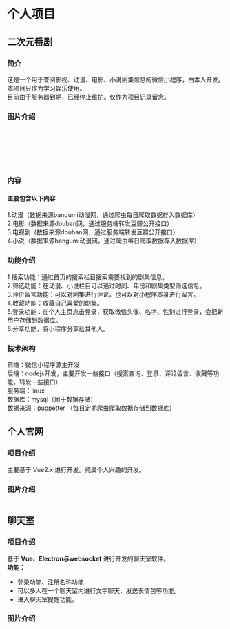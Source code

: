 # 个人项目
## 二次元番剧
### 简介

这是一个用于查阅影视、动漫、电影、小说剧集信息的微信小程序，由本人开发。<br/>
本项目只作为学习娱乐使用。<br/>
目前由于服务器到期，已经停止维护。仅作为项目记录留念。
### 图片介绍

<img _src="https://pcsdata.baidu.com/thumbnail/090e0a801j3f85d794b283087c93d69f?fid=1103391745831-16051585-729140141044524&rt=pr&sign=FDTAER-yUdy3dSFZ0SVxtzShv1zcMqd-4DO5nfgj1UALpeUDoP5EQhYKtMM%3D&expires=48h&chkv=0&chkbd=0&chkpc=&dp-logid=8686394014501442581&dp-callid=0&time=1687680000&bus_no=26&size=c1600_u1600&quality=100&vuk=-&ft=video" :src="$withBase('/loading.jpg')" width="49%" />
<img _src="https://pcsdata.baidu.com/thumbnail/1397ff299ofc8bd57f8d18ef4d23b72b?fid=1103391745831-16051585-715556961650594&rt=pr&sign=FDTAER-yUdy3dSFZ0SVxtzShv1zcMqd-ECCWIUJz2Qes06tRgMeiSJQqzoQ%3D&expires=48h&chkv=0&chkbd=0&chkpc=&dp-logid=8686394014501442581&dp-callid=0&time=1687680000&bus_no=26&size=c1600_u1600&quality=100&vuk=-&ft=video" :src="$withBase('/loading.jpg')" width="49%" />
<img _src="https://pcsdata.baidu.com/thumbnail/17eeadb10ubb80afa7f05cb2630eab9b?fid=1103391745831-16051585-620181652102068&rt=pr&sign=FDTAER-yUdy3dSFZ0SVxtzShv1zcMqd-E6mEHiXQDuoaOwFEfSdnaZ%2BojqY%3D&expires=48h&chkv=0&chkbd=0&chkpc=&dp-logid=8686394014501442581&dp-callid=0&time=1687680000&bus_no=26&size=c1600_u1600&quality=100&vuk=-&ft=video" :src="$withBase('/loading.jpg')" width="49%" />
<img _src="https://pcsdata.baidu.com/thumbnail/4cad4424ft582871167d5523a4107253?fid=1103391745831-16051585-131344791296743&rt=pr&sign=FDTAER-yUdy3dSFZ0SVxtzShv1zcMqd-FI1HHJWaqfTnx0ZQJ6M2Je8c%2Bq0%3D&expires=48h&chkv=0&chkbd=0&chkpc=&dp-logid=8686394014501442581&dp-callid=0&time=1687680000&bus_no=26&size=c1600_u1600&quality=100&vuk=-&ft=video" :src="$withBase('/loading.jpg')" width="49%" />
<img _src="https://pcsdata.baidu.com/thumbnail/70b3df412r6b2ccffdb9735140308217?fid=1103391745831-16051585-74635499413965&rt=pr&sign=FDTAER-yUdy3dSFZ0SVxtzShv1zcMqd-dTPf5pn4Rth8eUmpl4PT8TkyCwY%3D&expires=48h&chkv=0&chkbd=0&chkpc=&dp-logid=8686394014501442581&dp-callid=0&time=1687680000&bus_no=26&size=c1600_u1600&quality=100&vuk=-&ft=video" :src="$withBase('/loading.jpg')" width="49%" />
<img _src="https://pcsdata.baidu.com/thumbnail/02d2019ebk806c03105b04e5b736e926?fid=1103391745831-16051585-37595717774559&rt=pr&sign=FDTAER-yUdy3dSFZ0SVxtzShv1zcMqd-YjUJnt4bIfDbFW7IdcNY8k1t7Kk%3D&expires=48h&chkv=0&chkbd=0&chkpc=&dp-logid=8686394014501442581&dp-callid=0&time=1687680000&bus_no=26&size=c1600_u1600&quality=100&vuk=-&ft=video" :src="$withBase('/loading.jpg')" width="49%" />
<img _src="https://pcsdata.baidu.com/thumbnail/640a2b77fi680c5ab4f83e7f7181cf43?fid=1103391745831-16051585-805661692639866&rt=pr&sign=FDTAER-yUdy3dSFZ0SVxtzShv1zcMqd-AcVEmqNcWQDQiSGdwz5%2B9p2U4Q8%3D&expires=48h&chkv=0&chkbd=0&chkpc=&dp-logid=8686394014501442581&dp-callid=0&time=1687680000&bus_no=26&size=c1600_u1600&quality=100&vuk=-&ft=video" :src="$withBase('/loading.jpg')" width="49%" />
<img _src="https://pcsdata.baidu.com/thumbnail/e8e5608del802bea2365d68d3867408c?fid=1103391745831-16051585-816687270995186&rt=pr&sign=FDTAER-yUdy3dSFZ0SVxtzShv1zcMqd-gPCcyQaXLGcOpoupa8NhUs7kB58%3D&expires=48h&chkv=0&chkbd=0&chkpc=&dp-logid=8686394014501442581&dp-callid=0&time=1687680000&bus_no=26&size=c1600_u1600&quality=100&vuk=-&ft=video" :src="$withBase('/loading.jpg')" width="49%" />
<img _src="https://pcsdata.baidu.com/thumbnail/8646d8518k402827f8a0178c51883fbe?fid=1103391745831-16051585-1125070233949156&rt=pr&sign=FDTAER-yUdy3dSFZ0SVxtzShv1zcMqd-W9h%2B%2FUnfTv0wkEfD9rVDiUCkn20%3D&expires=48h&chkv=0&chkbd=0&chkpc=&dp-logid=8686394014501442581&dp-callid=0&time=1687680000&bus_no=26&size=c1600_u1600&quality=100&vuk=-&ft=video" :src="$withBase('/loading.jpg')" width="49%" />
<img _src="https://pcsdata.baidu.com/thumbnail/3073b561bjab4ceed024de8be0ae1331?fid=1103391745831-16051585-736923207552063&rt=pr&sign=FDTAER-yUdy3dSFZ0SVxtzShv1zcMqd-nZHoIPD%2BUYBJJZgBx2Zgu0r%2Bc4o%3D&expires=48h&chkv=0&chkbd=0&chkpc=&dp-logid=8686394014501442581&dp-callid=0&time=1687680000&bus_no=26&size=c1600_u1600&quality=100&vuk=-&ft=video" :src="$withBase('/loading.jpg')" width="49%" />

### 内容
#### 主要包含以下内容
1.动漫（数据来源bangumi动漫网，通过爬虫每日爬取数据存入数据库）<br/>
2.电影（数据来源douban网，通过服务端转发豆瓣公开接口）<br/>
3.电视剧（数据来源douban网，通过服务端转发豆瓣公开接口）<br/>
4.小说（数据来源bangumi动漫网，通过爬虫每日爬取数据存入数据库）<br/>

### 功能介绍
1.搜索功能：通过首页的搜索栏目搜索需要找到的剧集信息。<br/>
2.筛选功能：在动漫、小说栏目可以通过时间、年份和剧集类型筛选信息。<br/>
3.评价留言功能：可以对剧集进行评论，也可以对小程序本身进行留言。<br/>
4.收藏功能：收藏自己喜爱的剧集。<br/>
5.登录功能：在个人主页点击登录，获取微信头像、名字、性别进行登录，会把新用户存储到数据库。<br/>
6.分享功能，将小程序分享给其他人。<br/>

### 技术架构
前端：微信小程序源生开发<br/>
后端：nodejs开发，主要开发一些接口（搜索查询、登录、评论留言、收藏等功能，转发一些接口）<br/>
服务端：linux<br/>
数据库：mysql（用于数据存储）<br/>
数据来源：puppetter （每日定期爬虫爬取数据存储到数据库）<br/>

## 个人官网
### 项目介绍
主要基于 Vue2.x 进行开发。纯属个人兴趣的开发。<br/>

### 图片介绍
<img _src="https://pcsdata.baidu.com/thumbnail/ca413a397q4c42c4c5a4fd4285797c22?fid=1103391745831-16051585-688602231839833&rt=pr&sign=FDTAER-yUdy3dSFZ0SVxtzShv1zcMqd-rEigQc2S1rw%2BeFO6e9lCO8YCOYo%3D&expires=48h&chkv=0&chkbd=0&chkpc=&dp-logid=8686436555784534536&dp-callid=0&time=1687680000&bus_no=26&size=c1600_u1600&quality=100&vuk=-&ft=video" :src="$withBase('/loading.jpg')" width="100%" />
<img _src="https://pcsdata.baidu.com/thumbnail/917ba12aag1e4290a9539d4af493e27b?fid=1103391745831-16051585-918456135298319&rt=pr&sign=FDTAER-yUdy3dSFZ0SVxtzShv1zcMqd-4hZSCQk7bUqCkav%2BL6frPMSIEjM%3D&expires=48h&chkv=0&chkbd=0&chkpc=&dp-logid=8686436555784534536&dp-callid=0&time=1687680000&bus_no=26&size=c1600_u1600&quality=100&vuk=-&ft=video" :src="$withBase('/loading.jpg')" width="100%" />
<img _src="https://pcsdata.baidu.com/thumbnail/34756accfo0bc0699b8dd7e0e53348f0?fid=1103391745831-16051585-691355811947114&rt=pr&sign=FDTAER-yUdy3dSFZ0SVxtzShv1zcMqd-foNVL7unzl%2FcxwDsV4edvnjU154%3D&expires=48h&chkv=0&chkbd=0&chkpc=&dp-logid=8686436555784534536&dp-callid=0&time=1687680000&bus_no=26&size=c1600_u1600&quality=100&vuk=-&ft=video" :src="$withBase('/loading.jpg')" width="100%" />
<img _src="https://pcsdata.baidu.com/thumbnail/d957ecc05qc151c588bb853c5106d36a?fid=1103391745831-16051585-188624067305821&rt=pr&sign=FDTAER-yUdy3dSFZ0SVxtzShv1zcMqd-pczh8fp8xmufkHnjLLhvBvvY0iE%3D&expires=48h&chkv=0&chkbd=0&chkpc=&dp-logid=8686436555784534536&dp-callid=0&time=1687680000&bus_no=26&size=c1600_u1600&quality=100&vuk=-&ft=video" :src="$withBase('/loading.jpg')" width="100%" />
<img _src="https://pcsdata.baidu.com/thumbnail/96a2842edka052f122c4963f9e910f6a?fid=1103391745831-16051585-445247047538343&rt=pr&sign=FDTAER-yUdy3dSFZ0SVxtzShv1zcMqd-8Ph77vw6XAUfa%2Fv7xuWNgNQRGUM%3D&expires=48h&chkv=0&chkbd=0&chkpc=&dp-logid=8686436555784534536&dp-callid=0&time=1687680000&bus_no=26&size=c1600_u1600&quality=100&vuk=-&ft=video" :src="$withBase('/loading.jpg')" width="100%" />
<img _src="https://pcsdata.baidu.com/thumbnail/4313718a0n6e0392f5ed71659ca3b5e5?fid=1103391745831-16051585-473546455440518&rt=pr&sign=FDTAER-yUdy3dSFZ0SVxtzShv1zcMqd-qCFrcIGblwddpfzuKjnZJXS9GhA%3D&expires=48h&chkv=0&chkbd=0&chkpc=&dp-logid=8686436555784534536&dp-callid=0&time=1687680000&bus_no=26&size=c1600_u1600&quality=100&vuk=-&ft=video" :src="$withBase('/loading.jpg')" width="100%" />

## 聊天室
### 项目介绍
基于 **Vue、Electron与websocket** 进行开发的聊天室软件。<br/>
**功能：**
* 登录功能、注册名称功能
* 可以多人在一个聊天室内进行文字聊天、发送表情包等功能。
* 进入聊天室提醒功能。

### 图片介绍
<img _src="https://pcsdata.baidu.com/thumbnail/13cac8437g69d9a9f4879b46a7c68bfb?fid=1103391745831-16051585-552441834275579&rt=pr&sign=FDTAER-yUdy3dSFZ0SVxtzShv1zcMqd-yB5ibcZM5JY%2BkiyggHngcTXRiMY%3D&expires=48h&chkv=0&chkbd=0&chkpc=&dp-logid=8686469595534031280&dp-callid=0&time=1687680000&bus_no=26&size=c1600_u1600&quality=100&vuk=-&ft=video" :src="$withBase('/loading.jpg')" width="100%" />
<img _src="https://pcsdata.baidu.com/thumbnail/4eca94cfag4632b83d435c0eac136720?fid=1103391745831-16051585-145684425511919&rt=pr&sign=FDTAER-yUdy3dSFZ0SVxtzShv1zcMqd-eYC8CbeYmGO%2BHb7ri%2F3i6spPoxU%3D&expires=48h&chkv=0&chkbd=0&chkpc=&dp-logid=8686469595534031280&dp-callid=0&time=1687680000&bus_no=26&size=c1600_u1600&quality=100&vuk=-&ft=video" :src="$withBase('/loading.jpg')" width="100%" />
<img _src="https://pcsdata.baidu.com/thumbnail/d1091d6d1na5160fd1fd1b80050293c5?fid=1103391745831-16051585-652579237340170&rt=pr&sign=FDTAER-yUdy3dSFZ0SVxtzShv1zcMqd-AZ7Vml4bx7A0Kn6IKl6P1XR5WqE%3D&expires=48h&chkv=0&chkbd=0&chkpc=&dp-logid=8686469595534031280&dp-callid=0&time=1687680000&bus_no=26&size=c1600_u1600&quality=100&vuk=-&ft=video" :src="$withBase('/loading.jpg')" width="100%" />


